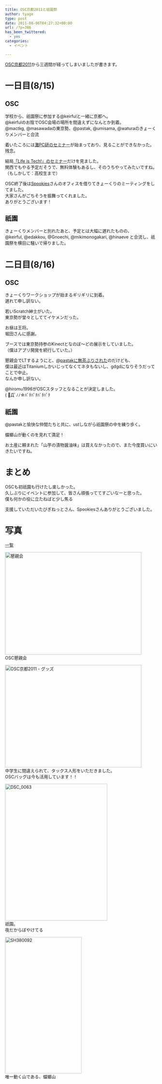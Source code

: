 ```yaml
---
title: OSC京都2011と祇園祭
author: tyage
type: post
date: 2011-08-06T04:27:32+00:00
url: /?p=386
has_been_twittered:
  - yes
categories:
  - イベント

---
```

<p><a href="http://www.ospn.jp/osc2011-kyoto/">OSC京都2011</a>から三週間が経ってしまいましたが書きます。</p>
<h1>一日目(8/15)</h1>
<h2>OSC</h2>
<p>学校から、祇園祭に参加する@keirfulと一緒に京都へ。<br />
@keirfulのお陰でOSC会場の場所を間違えずになんとか到着。<br />
@mactkg, @masawadaの東京勢、@pastak, @umisama, @waturaのきょーくりメンバーと合流</p>
<p>着いたころには<a href="https://www.ospn.jp/osc2011-kyoto/modules/eguide/event.php?eid=45">灘PC研のセミナー</a>が始まっており、見ることができなかった。<br />
残念。</p>
<p>結局<a href="https://www.ospn.jp/osc2011-kyoto/modules/eguide/event.php?eid=40">「Life is Tech!」のセミナー</a>だけを見ました。<br />
関西でもやる予定だそうで、無料体験もあるし、そのうちやってみたいですね。<br />
（もしかして：高校生まで）</p>
<p>OSC終了後は<a href="http://www.spookies.co.jp/">Spookies</a>さんのオフィスを借りてきょーくりのミーティングをしてました。<br />
大家さんがごちそうを振舞ってくれました。<br />
ありがとうございます！</p>
<h2>祇園</h2>
<p>きょーくりメンバーと別れたあと、予定とは大幅に遅れたものの、<br />
@keirful, @edakkou, @Gnoechi, @mikimonogakari, @hinaeve と合流し、祇園祭を横目に騒いで帰りました。</p>
<h1>二日目(8/16)</h1>
<h2>OSC</h2>
<p>きょーくりワークショップが始まるギリギリに到着。<br />
遅れて申し訳ない。</p>
<p>若いScratch紳士がいた。<br />
東京勢が堂々としててイケメンだった。</p>
<p>お昼は王将。<br />
堀田さんに感謝。</p>
<p>ブースでは東京勢持参のKinectとなのぼ～どの展示をしていました。<br />
（僕はアプリ開発を続行していた。）</p>
<p>懇親会でLTするようにと、<a href="https://twitter.com/#!/pastak/status/92119785588002816">@pastakに無茶ぶりされた</a>のだけども、<br />
僕は最近はTitaniumしかいじってなくてネタもないし、gdgdになりそうだってことで中止。<br />
なんか申し訳ない。</p>
<p>@hiromu1996がOSCスタッフとなることが決定しました。<br />
( ﾟДﾟﾉﾉ☆ﾊﾟﾁﾊﾟﾁﾊﾟﾁﾊﾟﾁ</p>
<h2>祇園</h2>
<p>@pastakと愉快な仲間たちと共に、ustしながら祇園祭の中を練り歩く。</p>
<p>蟷螂山が動くのを見れて満足！</p>
<p>お土産に頼まれた「山芋の漬物醤油味」は買えなかったので、また今度買いにいきたいですね。</p>
<h1>まとめ</h1>
<p>OSCも初祇園も行けたし楽しかった。<br />
久しぶりにイベントに参加して、皆さん頑張っててすごいなーと思った。<br />
僕も何かの役に立たねばと少し焦る</p>
<p>支援していただいたびぎねっとさん、Spookiesさんありがとうございました。</p>
<h1>写真</h1>
<p><a href="http://photozou.jp/photo/list/265673/4846088">一覧</a></p>
<p><a href="http://photozou.jp/photo/show/265673/89121529"><img src="http://art56.photozou.jp/pub/673/265673/photo/89121529.jpg" alt="懇親会" width="451" height="338" style="border:0" /></a><br />
OSC懇親会</p>
<p><a href="http://photozou.jp/photo/show/265673/89121586"><img src="http://art44.photozou.jp/pub/673/265673/photo/89121586.jpg" alt="OSC京都2011 - グッズ" width="451" height="338" style="border:0" /></a><br />
中学生に間違えられて、タックス人形をいただきました。<br />
OSCバッグは今も活用しています！！</p>
<p><a href="http://photozou.jp/photo/show/265673/88972023"><img src="http://art61.photozou.jp/pub/673/265673/photo/88972023.jpg" alt="DSC_0063" width="338" height="451" style="border:0" /></a><br />
祇園。<br />
夜だからぼやけてる</p>
<p><a href="http://photozou.jp/photo/show/265673/91964985"><img src="http://art42.photozou.jp/pub/673/265673/photo/91964985.jpg" alt="SH380092" width="253" height="450" style="border:0" /></a><br />
唯一動く山である、蟷螂山</p>
